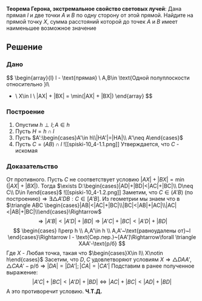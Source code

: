 **Теорема Герона, экстремальное свойство световых лучей**: Дана прямая $l$ и две точки $A$ и $B$ по одну сторону от этой прямой. Найдите на прямой точку $X$, сумма расстояний которой до точек $A$ и $B$ имеет наименьшее возможное значение
## Решение
### Дано
$$
\begin{array}{l}
l - \text{прямая} \\
A,B\in \text{Одной полуплоскости относительно }l\\
- \\
X\in l \\
|AX| + |BX| = \min(|AX| + |BX|)
\end{array}
$$
### Построение
1) Опустим $h\perp l; A\in h$
2) Пусть $H=h\cap l$
3) Пусть $A':\begin{cases}A'\in h\\|HA'|=|HA|\\ A'\neq A\end{cases}$
4) Пусть $C=(AB)\cap l$
![[spiski-10_4-1.1.png]]
Утверждается, что $C$ - искомая

### Доказательство
От противного.
Пусть $C$ не соответствует условию $|AX| + |BX| = \min(|AX| + |BX|)$.
Тогда $\exists D:\begin{cases}|AD|+|BD|<|AC|+|BC|\\ D\neq C\\ D\in l\end{cases}$ 
![[spiski-10_4-1.2.png]]
Заметим, что $C\in (A'B)~(\text{по построению})\Rightarrow\exists\triangle A'DB:C\in [A'B]$.
Из геометрии мы знаем что в $\triangle ABC \begin{cases}|AB|<|AC|+|BC|\\|BC|<|AB|+|AC|\\|AC|<|AB|+|BC|\\\end{cases}\Rightarrow$
$$
\Rightarrow |A'B| < |A'D| + |BD| \Rightarrow |A'C| + |BC| < |A'D| + |BD|
$$
$$
\begin{cases}
l\perp h \\
A,A'\in h \\
A,A'~\text{равноудалены от}~l
\end{cases}\Rightarrow
l - \text{Сер.пер.}~[AA']\Rightarrow\forall \triangle XAA'-\text{р/б}
$$
Где $X$ - Любая точка, такая что $\begin{cases}X\in l\\ X\notin h\end{cases}$
Засетим, что $D,C$ удовлетворяют условиям $X$$\Rightarrow \triangle DAA', \triangle CAA' - \text{р/б}\Rightarrow |DA|=|DA'|; |CA|=|CA'|$
Подставим в ранее полученное выражение:
$$
|A'C| + |BC| < |A'D| + |BD|\Leftrightarrow |AC|+|BC|<|AD|+|BD|
$$
А это противоречит условию.
**Ч.Т.Д.**
